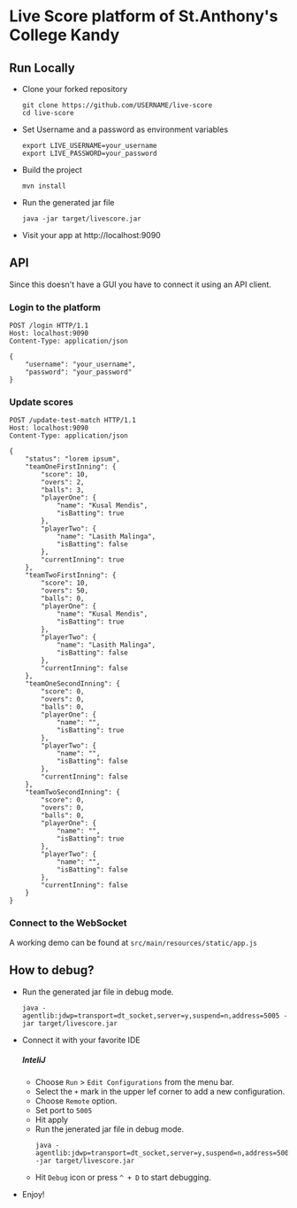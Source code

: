# Live Score platform of St.Anthony's College Kandy

## Run Locally

- Clone your forked repository
    ```
    git clone https://github.com/USERNAME/live-score
    cd live-score
    ```
- Set Username and a password as environment variables
    ```
    export LIVE_USERNAME=your_username
    export LIVE_PASSWORD=your_password
    ```
- Build the project
    ```
    mvn install
    ```
- Run the generated jar file
    ```
    java -jar target/livescore.jar
    ```
- Visit your app at http://localhost:9090

## API

Since this doesn't have a GUI you have to connect it using an API client. 

### Login to the platform

```
POST /login HTTP/1.1
Host: localhost:9090
Content-Type: application/json

{
    "username": "your_username",
    "password": "your_password"
}
```

### Update scores

```
POST /update-test-match HTTP/1.1
Host: localhost:9090
Content-Type: application/json

{
    "status": "lorem ipsum",
    "teamOneFirstInning": {
        "score": 10,
        "overs": 2,
        "balls": 3,
        "playerOne": {
            "name": "Kusal Mendis",
            "isBatting": true
        },
        "playerTwo": {
            "name": "Lasith Malinga",
            "isBatting": false
        },
        "currentInning": true
    },
    "teamTwoFirstInning": {
        "score": 10,
        "overs": 50,
        "balls": 0,
        "playerOne": {
            "name": "Kusal Mendis",
            "isBatting": true
        },
        "playerTwo": {
            "name": "Lasith Malinga",
            "isBatting": false
        },
        "currentInning": false
    },
    "teamOneSecondInning": {
        "score": 0,
        "overs": 0,
        "balls": 0,
        "playerOne": {
            "name": "",
            "isBatting": true
        },
        "playerTwo": {
            "name": "",
            "isBatting": false
        },
        "currentInning": false
    },
    "teamTwoSecondInning": {
        "score": 0,
        "overs": 0,
        "balls": 0,
        "playerOne": {
            "name": "",
            "isBatting": true
        },
        "playerTwo": {
            "name": "",
            "isBatting": false
        },
        "currentInning": false
    }
}
```

### Connect to the WebSocket

A working demo can be found at `src/main/resources/static/app.js`

## How to debug?

- Run the generated jar file in debug mode.
  ```
  java -agentlib:jdwp=transport=dt_socket,server=y,suspend=n,address=5005 -jar target/livescore.jar 
  ```

- Connect it with your favorite IDE

    ##### InteliJ
    - Choose `Run` > `Edit Configurations` from the menu bar.
    - Select the `+` mark in the upper lef corner to add a new configuration.
    - Choose `Remote` option.
    - Set port to `5005`
    - Hit apply
    - Run the jenerated jar file in debug mode.
        ```
        java -agentlib:jdwp=transport=dt_socket,server=y,suspend=n,address=5005 -jar target/livescore.jar 
        ``` 
    - Hit `Debug` icon or press `^ + D` to start debugging.
    
- Enjoy!

